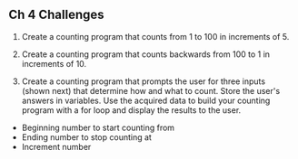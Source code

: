 ## Ch 4 Challenges

1.  Create a counting program that counts from 1 to 100 in increments of 5.

2.  Create a counting program that counts backwards from 100 to 1 in increments of 10.

3.  Create a counting program that prompts the user for three inputs (shown next) that determine
  how and what to count. Store the user's answers in variables. Use the acquired data to build 
  your counting program with a for loop and display the results to the user.

  * Beginning number to start counting from
  * Ending number to stop counting at
  * Increment number
